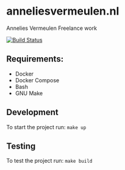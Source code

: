 # anneliesvermeulen.nl
Annelies Vermeulen Freelance work

[![Build Status](https://travis-ci.org/allihoppa/anneliesvermeulen.nl.svg?branch=master)](https://travis-ci.org/allihoppa/anneliesvermeulen.nl)

## Requirements:
- Docker
- Docker Compose
- Bash
- GNU Make

## Development
To start the project run:
`make up`

## Testing
To test the project run:
`make build`
